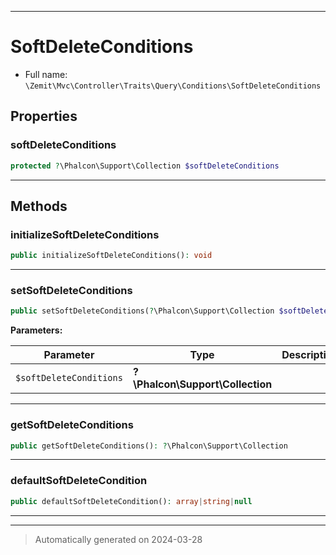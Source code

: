 ***

# SoftDeleteConditions





* Full name: `\Zemit\Mvc\Controller\Traits\Query\Conditions\SoftDeleteConditions`



## Properties


### softDeleteConditions



```php
protected ?\Phalcon\Support\Collection $softDeleteConditions
```






***

## Methods


### initializeSoftDeleteConditions



```php
public initializeSoftDeleteConditions(): void
```












***

### setSoftDeleteConditions



```php
public setSoftDeleteConditions(?\Phalcon\Support\Collection $softDeleteConditions): void
```








**Parameters:**

| Parameter | Type | Description |
|-----------|------|-------------|
| `$softDeleteConditions` | **?\Phalcon\Support\Collection** |  |





***

### getSoftDeleteConditions



```php
public getSoftDeleteConditions(): ?\Phalcon\Support\Collection
```












***

### defaultSoftDeleteCondition



```php
public defaultSoftDeleteCondition(): array|string|null
```












***

***
> Automatically generated on 2024-03-28


